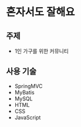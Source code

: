 # 혼자서도 잘해요

## 주제

- 1인 가구를 위한 커뮤니티

## 사용 기술

- SpringMVC
- MyBatis
- MySQL
- HTML
- CSS
- JavaScript